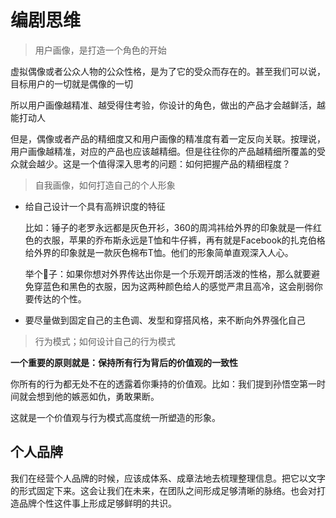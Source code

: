 # 编剧思维

> 用户画像，是打造一个角色的开始

虚拟偶像或者公众人物的公众性格，是为了它的受众而存在的。甚至我们可以说，目标用户的一切就是偶像的一切

所以用户画像越精准、越受得住考验，你设计的角色，做出的产品才会越鲜活，越能打动人

但是，偶像或者产品的精细度又和用户画像的精准度有着一定反向关联。按理说，用户画像越精准，对应的产品也应该越精细。但是往往你的产品越精细所覆盖的受众就会越少。这是一个值得深入思考的问题：如何把握产品的精细程度？

> 自我画像，如何打造自己的个人形象

- 给自己设计一个具有高辨识度的特征

  比如：锤子的老罗永远都是灰色开衫，360的周鸿祎给外界的印象就是一件红色的衣服，苹果的乔布斯永远是T恤和牛仔裤，再有就是Facebook的扎克伯格给外界的印象就是一款灰色棉布T恤。他们的形象简单直观深入人心。

  举个🌰子：如果你想对外界传达出你是一个乐观开朗活泼的性格，那么就要避免穿蓝色和黑色的衣服，因为这两种颜色给人的感觉严肃且高冷，这会削弱你要传达的个性。

- 要尽量做到固定自己的主色调、发型和穿搭风格，来不断向外界强化自己

> 行为模式；如何设计自己的行为模式

**一个重要的原则就是：保持所有行为背后的价值观的一致性**

你所有的行为都无处不在的透露着你秉持的价值观。比如：我们提到孙悟空第一时间就会想到他的嫉恶如仇，勇敢果断。

这就是一个价值观与行为模式高度统一所塑造的形象。

## 个人品牌

我们在经营个人品牌的时候，应该成体系、成章法地去梳理整理信息。把它以文字的形式固定下来。这会让我们在未来，在团队之间形成足够清晰的脉络。也会对打造品牌个性这件事上形成足够鲜明的共识。